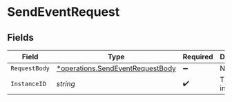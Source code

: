 # SendEventRequest


## Fields

| Field                                                                                      | Type                                                                                       | Required                                                                                   | Description                                                                                |
| ------------------------------------------------------------------------------------------ | ------------------------------------------------------------------------------------------ | ------------------------------------------------------------------------------------------ | ------------------------------------------------------------------------------------------ |
| `RequestBody`                                                                              | [*operations.SendEventRequestBody](../../../pkg/models/operations/sendeventrequestbody.md) | :heavy_minus_sign:                                                                         | N/A                                                                                        |
| `InstanceID`                                                                               | *string*                                                                                   | :heavy_check_mark:                                                                         | The instance id                                                                            |
